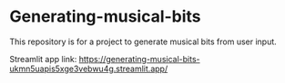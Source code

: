 # Generating-musical-bits
This repository is for a project to generate musical bits from user input.

Streamlit app link: https://generating-musical-bits-ukmn5uapis5xge3vebwu4g.streamlit.app/
